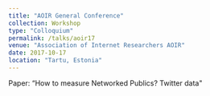 ```yaml
---
title: "AOIR General Conference"
collection: Workshop
type: "Colloquium"
permalink: /talks/aoir17
venue: "Association of Internet Researchers AOIR"
date: 2017-10-17
location: "Tartu, Estonia"
---
```


Paper: “How to measure Networked Publics? Twitter data"